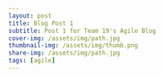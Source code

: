 ```yaml
---
layout: post
title: Blog Post 1
subtitle: Post 1 for Team 19's Agile Blog
cover-img: /assets/img/path.jpg
thumbnail-img: /assets/img/thumb.png
share-img: /assets/img/path.jpg
tags: [agile]
---
```


